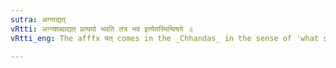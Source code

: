 ```yaml
---
sutra: अग्नाद्यत्
vRtti: अग्नशब्दाद्यत् प्रत्ययो भवति तत्र भव इत्येतस्मिन्विषये ॥
vRtti_eng: The afffx यत् comes in the _Chhandas_ in the sense of 'what stays there', after the word '_agra_',

---
```

